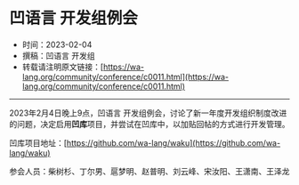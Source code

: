 # 凹语言 开发组例会

- 时间：2023-02-04
- 撰稿：凹语言 开发组
- 转载请注明原文链接：[https://wa-lang.org/community/conference/c0011.html](https://wa-lang.org/community/conference/c0011.html)

---

2023年2月4日晚上9点，凹语言 开发组例会，讨论了新一年度开发组织制度改进的问题，决定启用**凹库**项目，并尝试在凹库中，以加贴回帖的方式进行开发管理。

凹库项目地址：[https://github.com/wa-lang/waku](https://github.com/wa-lang/waku)

参会人员：柴树杉、丁尔男、扈梦明、赵普明、刘云峰、宋汝阳、王潇南、王泽龙